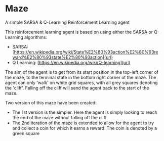 # Maze
A simple SARSA &amp; Q-Learning Reinforcement Learning agent

This reinforcement learning agent is based on using either the SARSA or Q-Learning algorithms:
- SARSA: [https://en.wikipedia.org/wiki/State%E2%80%93action%E2%80%93reward%E2%80%93state%E2%80%93action](url)
- Q Learning: [https://en.wikipedia.org/wiki/Q-learning](url)

The aim of the agent is to get from its start position in the top-left corner of the maze, to the terminal state in the bottom right corner of the maze. The agent can only 'walk' on white grid squares, with all grey squares denoting the 'cliff'. Falling off the cliff will send the agent back to the start of the maze.

Two version of this maze have been created:
- The 1st version is the simpler. Here the agent is simply looking to reach the end of the maze without falling off the cliff
- The 2nd iteration of the maze is extended to allow for the agent to try and collect a coin for which it earns a reward. The coin is denoted by a green square
